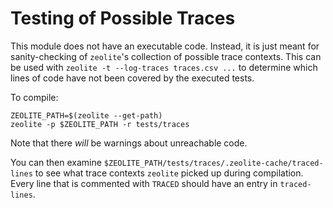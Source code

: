 # Testing of Possible Traces

This module does not have an executable code. Instead, it is just meant for
sanity-checking of `zeolite`'s collection of possible trace contexts. This can
be used with `zeolite -t --log-traces traces.csv ...` to determine which lines
of code have not been covered by the executed tests.

To compile:

```shell
ZEOLITE_PATH=$(zeolite --get-path)
zeolite -p $ZEOLITE_PATH -r tests/traces
```

Note that there *will* be warnings about unreachable code.

You can then examine `$ZEOLITE_PATH/tests/traces/.zeolite-cache/traced-lines` to
see what trace contexts `zeolite` picked up during compilation. Every line
that is commented with `TRACED` should have an entry in `traced-lines`.
